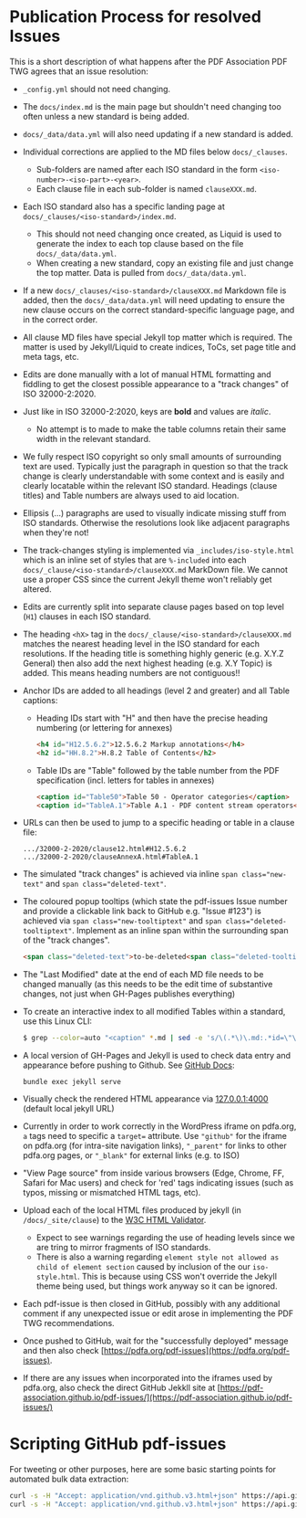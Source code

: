 # Publication Process for resolved Issues

This is a short description of what happens after the PDF Association PDF TWG agrees that an issue resolution:

* `_config.yml` should not need changing.

* The `docs/index.md` is the main page but shouldn't need changing too often unless a new standard is being added.

* `docs/_data/data.yml` will also need updating if a new standard is added.

* Individual corrections are applied to the MD files below `docs/_clauses`.
   - Sub-folders are named after each ISO standard in the form `<iso-number>-<iso-part>-<year>`.
   - Each clause file in each sub-folder is named `clauseXXX.md`.

* Each ISO standard also has a specific landing page at `docs/_clauses/<iso-standard>/index.md`.
   - This should not need changing once created, as Liquid is used to generate the index to each top clause based on the file `docs/_data/data.yml`.
   - When creating a new standard, copy an existing file and just change the top matter. Data is pulled from `docs/_data/data.yml`.

* If a new `docs/_clauses/<iso-standard>/clauseXXX.md` Markdown file is added, then the `docs/_data/data.yml` will need updating to ensure the new clause occurs on the correct standard-specific language page, and in the correct order.

* All clause MD files have special Jekyll top matter which is required. The matter is used by Jekyll/Liquid to create indices, ToCs, set page title and meta tags, etc.

* Edits are done manually with a lot of manual HTML formatting and fiddling to get the closest possible appearance to a "track changes" of ISO 32000-2:2020.

* Just like in ISO 32000-2:2020, keys are **bold** and values are _italic_.
   - No attempt is to made to make the table columns retain their same width in the relevant standard.

* We fully respect ISO copyright so only small amounts of surrounding text are used. Typically just the paragraph in question so that the track change is clearly understandable with some context and is easily and clearly locatable within the relevant ISO standard. Headings (clause titles) and Table numbers are always used to aid location.

* Ellipsis (...) paragraphs are used to visually indicate missing stuff from ISO standards. Otherwise the resolutions look like adjacent paragraphs when they're not!

* The track-changes styling is implemented via `_includes/iso-style.html` which is an inline set of styles that are `%-included` into each `docs/_clause/<iso-standard>/clauseXXX.md` MarkDown file. We cannot use a proper CSS since the current Jekyll theme won't reliably get altered.

* Edits are currently split into separate clause pages based on top level (`H1`) clauses in each ISO standard.

* The heading `<hX>` tag in the `docs/_clause/<iso-standard>/clauseXXX.md` matches the nearest heading level in the ISO standard for each resolutions. If the heading title is something highly generic (e.g. X.Y.Z General) then also add the next highest heading (e.g. X.Y Topic) is added. This means heading numbers are not contiguous!!

* Anchor IDs are added to all headings (level 2 and greater) and all Table captions:
   - Heading IDs start with "H" and then have the precise heading numbering (or lettering for annexes)
     ```html
     <h4 id="H12.5.6.2">12.5.6.2 Markup annotations</h4>
     <h2 id="HH.8.2">H.8.2 Table of Contents</h2>
     ```
   - Table IDs are "Table" followed by the table number from the PDF specification (incl. letters for tables in annexes)
     ```html
     <caption id="Table50">Table 50 - Operator categories</caption>
     <caption id="TableA.1">Table A.1 - PDF content stream operators</caption>
     ```

* URLs can then be used to jump to a specific heading or table in a clause file:
   ```
   .../32000-2-2020/clause12.html#H12.5.6.2
   .../32000-2-2020/clauseAnnexA.html#TableA.1
   ```

* The simulated "track changes" is achieved via inline `span class="new-text"` and `span class="deleted-text"`.

* The coloured popup tooltips (which state the pdf-issues Issue number and provide a clickable link back to GitHub e.g. "Issue #123") is achieved via `span class="new-tooltiptext"` and `span class="deleted-tooltiptext"`. Implement as an inline span within the surrounding span of the "track changes".

   ```html
   <span class="deleted-text">to-be-deleted<span class="deleted-tooltiptext"><a href="https://github.com/pdf-association/pdf-issues/issues/xx" target="_blank">Issue #xx</a></span></span>
   ```

* The "Last Modified" date at the end of each MD file needs to be changed manually (as this needs to be the edit time of substantive changes, not just when GH-Pages publishes everything)

* To create an interactive index to all modified Tables within a standard, use this Linux CLI:
   ```bash
   $ grep --color=auto "<caption" *.md | sed -e 's/\(.*\)\.md:.*id=\"\(.*\)\">\(Table .*\)<\/caption>/<li><a href=\"\1.html#\2">\3<\/a><\/li>/'
   ```

* A local version of GH-Pages and Jekyll is used to check data entry and appearance before pushing to Github. See [GitHub Docs](https://docs.github.com/en/github/working-with-github-pages/testing-your-github-pages-site-locally-with-jekyll):

   ```
   bundle exec jekyll serve
   ```

* Visually check the rendered HTML appearance via [127.0.0.1:4000](127.0.0.1:4000) (default local jekyll URL)

* Currently in order to work correctly in the WordPress iframe on pdfa.org, `a` tags need to specific a `target=` attribute. Use `"github"` for the iframe on pdfa.org (for intra-site navigation links), `"_parent"` for links to other pdfa.org pages, or `"_blank"` for external links (e.g. to ISO)

* "View Page source" from inside various browsers (Edge, Chrome, FF, Safari for Mac users) and check for 'red' tags indicating issues (such as typos, missing or mismatched HTML tags, etc).

* Upload each of the local HTML files produced by jekyll (in `/docs/_site/clause`) to the [W3C HTML Validator](https://validator.w3.org/nu/#file).
   - Expect to see warnings regarding the use of heading levels since we are tring to mirror fragments of ISO standards.
   - There is also a warning regarding `element style not allowed as child of element section` caused by inclusion of the our `iso-style.html`. This is because using CSS won't override the Jekyll theme being used, but things work anyway so it can be ignored.

* Each pdf-issue is then closed in GitHub, possibly with any additional comment if any unexpected issue or edit arose in implementing the PDF TWG recommendations.

* Once pushed to GitHub, wait for the "successfully deployed" message and then also check [https://pdfa.org/pdf-issues](https://pdfa.org/pdf-issues).

* If there are any issues when incorporated into the iframes used by pdfa.org, also check the direct GitHub Jekkll site at [https://pdf-association.github.io/pdf-issues/](https://pdf-association.github.io/pdf-issues/)

# Scripting GitHub pdf-issues

For tweeting or other purposes, here are some basic starting points for automated bulk data extraction:

```bash
curl -s -H "Accept: application/vnd.github.v3.html+json" https://api.github.com/repos/pdf-association/pdf-issues/issues | jq '.[] | { number, state, title }'
curl -s -H "Accept: application/vnd.github.v3.html+json" https://api.github.com/repos/pdf-association/pdf-issues/issues?state=open\&labels=proposed%20solution | jq '.[] | { number, state, title }'

```